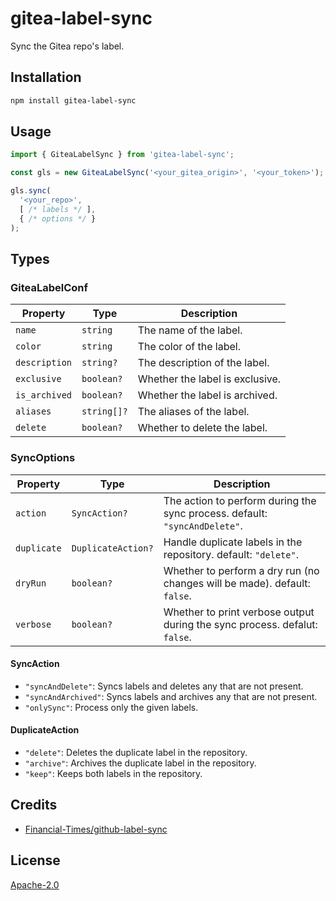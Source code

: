 # gitea-label-sync

Sync the Gitea repo's label.

## Installation

```bash
npm install gitea-label-sync
```

## Usage

```js
import { GiteaLabelSync } from 'gitea-label-sync';

const gls = new GiteaLabelSync('<your_gitea_origin>', '<your_token>');

gls.sync(
  '<your_repo>',
  [ /* labels */ ],
  { /* options */ }
);
```

## Types

### GiteaLabelConf

| Property      | Type        | Description                     |
| ------------- | ----------- | ------------------------------- |
| `name`        | `string`    | The name of the label.          |
| `color`       | `string`    | The color of the label.         |
| `description` | `string?`   | The description of the label.   |
| `exclusive`   | `boolean?`  | Whether the label is exclusive. |
| `is_archived` | `boolean?`  | Whether the label is archived.  |
| `aliases`     | `string[]?` | The aliases of the label.       |
| `delete`      | `boolean?`  | Whether to delete the label.    |

### SyncOptions

| Property    | Type               | Description                                                                |
| ----------- | ------------------ | -------------------------------------------------------------------------- |
| `action`    | `SyncAction?`      | The action to perform during the sync process. default: `"syncAndDelete"`. |
| `duplicate` | `DuplicateAction?` | Handle duplicate labels in the repository. default: `"delete"`.            |
| `dryRun`    | `boolean?`         | Whether to perform a dry run (no changes will be made). default: `false`.  |
| `verbose`   | `boolean?`         | Whether to print verbose output during the sync process. defalut: `false`. |

#### SyncAction

- `"syncAndDelete"`: Syncs labels and deletes any that are not present.
- `"syncAndArchived"`: Syncs labels and archives any that are not present.
- `"onlySync"`: Process only the given labels.

#### DuplicateAction

- `"delete"`: Deletes the duplicate label in the repository.
- `"archive"`: Archives the duplicate label in the repository.
- `"keep"`: Keeps both labels in the repository.

## Credits

- [Financial-Times/github-label-sync](https://github.com/Financial-Times/github-label-sync)

## License

[Apache-2.0](./LICENSE)
